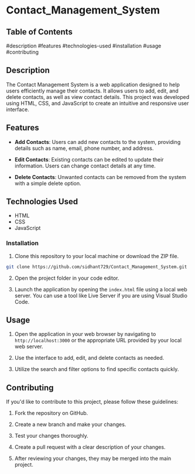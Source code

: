 # Contact_Management_System

## Table of Contents

 #description
 #features
 #technologies-used
 #installation
 #usage
 #contributing


## Description

The Contact Management System is a web application designed to help users efficiently manage their contacts. It allows users to add, edit, and delete contacts, as well as view contact details. This project was developed using HTML, CSS, and JavaScript to create an intuitive and responsive user interface.

## Features

- **Add Contacts**: Users can add new contacts to the system, providing details such as name, email, phone number, and address.

- **Edit Contacts**: Existing contacts can be edited to update their information. Users can change contact details at any time.

- **Delete Contacts**: Unwanted contacts can be removed from the system with a simple delete option.

## Technologies Used

- HTML
- CSS
- JavaScript

### Installation

1. Clone this repository to your local machine or download the ZIP file.

```bash
git clone https://github.com/sidhant729/Contact_Management_System.git
```

2. Open the project folder in your code editor.

3. Launch the application by opening the `index.html` file using a local web server. You can use a tool like Live Server if you are using Visual Studio Code.

## Usage

1. Open the application in your web browser by navigating to `http://localhost:3000` or the appropriate URL provided by your local web server.

2. Use the interface to add, edit, and delete contacts as needed.

3. Utilize the search and filter options to find specific contacts quickly.

## Contributing

If you'd like to contribute to this project, please follow these guidelines:

1. Fork the repository on GitHub.

2. Create a new branch and make your changes.

3. Test your changes thoroughly.

4. Create a pull request with a clear description of your changes.

5. After reviewing your changes, they may be merged into the main project.

